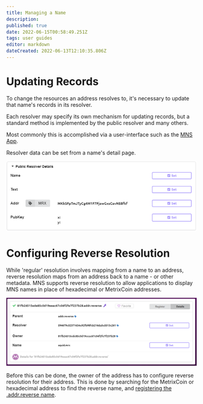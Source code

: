 ```yaml
---
title: Managing a Name
description: 
published: true
date: 2022-06-15T00:58:49.251Z
tags: user guides
editor: markdown
dateCreated: 2022-06-13T12:10:35.806Z
---
```


# Updating Records
To change the resources an address resolves to, it's necessary to update that name's records in its resolver.

Each resolver may specify its own mechanism for updating records, but a standard method is implemented by the public resolver and many others.

Most commonly this is accomplished via a user-interface such as the [MNS App](https://metrix.domains/app).

Resolver data can be set from a name's detail page.

![publicresolver.png](/publicresolver.png)

# Configuring Reverse Resolution
While 'regular' resolution involves mapping from a name to an address, reverse resolution maps from an address back to a name - or other metadata. MNS supports reverse resolution to allow applications to display MNS names in place of hexadecimal or MetrixCoin addresses.

![reverse-address.png](/reverse-address.png)

Before this can be done, the owner of the address has to configure reverse resolution for their address. This is done by searching for the MetrixCoin or hexadecimal address to find the reverse name, and [registering the .addr.reverse name](/user/registration#addrreverse).


